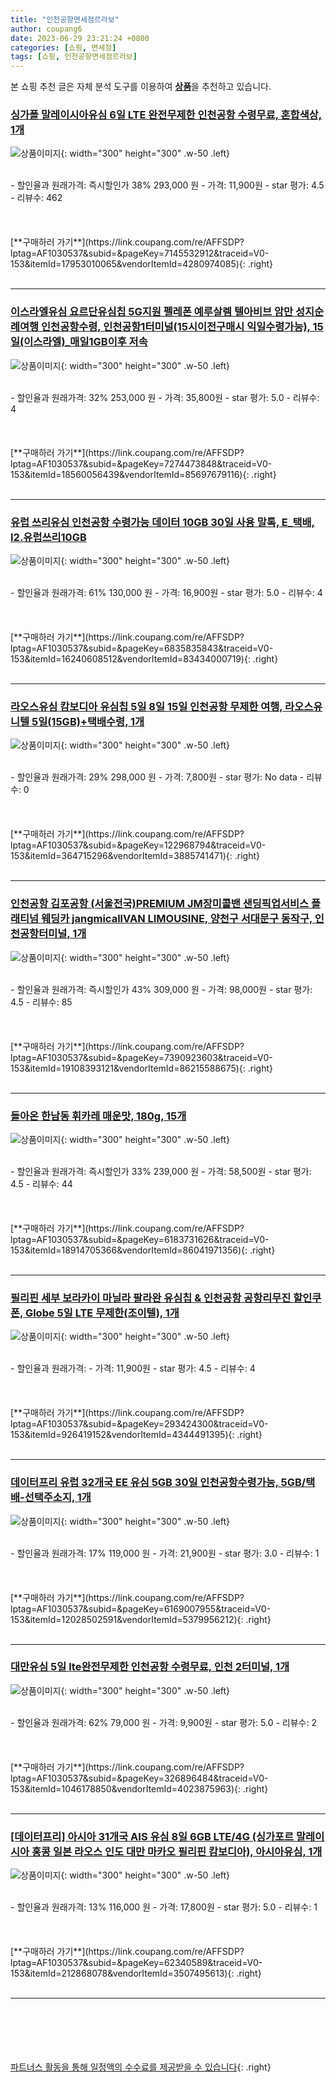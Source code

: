 ```yaml
---
title: "인천공항면세점르라보"
author: coupang6
date: 2023-06-29 23:21:24 +0800
categories: [쇼핑, 면세점]
tags: [쇼핑, 인천공항면세점르라보]
---
```


본 쇼핑 추천 글은 자체 분석 도구를 이용하여 [**상품**](https://link.coupang.com/a/bao1ui)을 추천하고 있습니다.

### [싱가폴 말레이시아유심 6일 LTE 완전무제한 인천공항 수령무료, 혼합색상, 1개](https://link.coupang.com/re/AFFSDP?lptag=AF1030537&subid=&pageKey=7145532912&traceid=V0-153&itemId=17953010065&vendorItemId=4280974085)

![상품이미지](https://thumbnail6.coupangcdn.com/thumbnails/remote/230x230ex/image/vendor_inventory/9718/54feb9fc1abd6029eae23ce9ee2163c9bdeda29133b8da719fac9d26778c.png){: width="300" height="300" .w-50 .left}


<br>
- 할인율과 원래가격: 즉시할인가 38%  293,000   원
- 가격: 11,900원
- star 평가: 4.5
- 리뷰수: 462
<br>
<br>
<br>
<br>
[**구매하러 가기**](https://link.coupang.com/re/AFFSDP?lptag=AF1030537&subid=&pageKey=7145532912&traceid=V0-153&itemId=17953010065&vendorItemId=4280974085){: .right}
<br>
<br>

---

### [이스라엘유심 요르단유심칩 5G지원 펠레폰 예루살렘 텔아비브 암만 성지순례여행 인천공항수령, 인천공항1터미널(15시이전구매시 익일수령가능), 15일(이스라엘)_매일1GB이후 저속](https://link.coupang.com/re/AFFSDP?lptag=AF1030537&subid=&pageKey=7274473848&traceid=V0-153&itemId=18560056439&vendorItemId=85697679116)

![상품이미지](https://thumbnail7.coupangcdn.com/thumbnails/remote/230x230ex/image/vendor_inventory/359d/fbe461a261eed8aa814dd016e44c230a6f0ccabeaeb5911393ccad2ff9ad.jpg){: width="300" height="300" .w-50 .left}


<br>
- 할인율과 원래가격: 32%  253,000   원
- 가격: 35,800원
- star 평가: 5.0
- 리뷰수: 4
<br>
<br>
<br>
<br>
[**구매하러 가기**](https://link.coupang.com/re/AFFSDP?lptag=AF1030537&subid=&pageKey=7274473848&traceid=V0-153&itemId=18560056439&vendorItemId=85697679116){: .right}
<br>
<br>

---

### [유럽 쓰리유심 인천공항 수령가능 데이터 10GB 30일 사용 말톡, E_택배, I2.유럽쓰리10GB](https://link.coupang.com/re/AFFSDP?lptag=AF1030537&subid=&pageKey=6835835843&traceid=V0-153&itemId=16240608512&vendorItemId=83434000719)

![상품이미지](https://thumbnail7.coupangcdn.com/thumbnails/remote/230x230ex/image/vendor_inventory/2423/6f888ac7e47ab6ac2cddd9d694df616b35428fbd5dbb08f96f60b7b65ea3.jpg){: width="300" height="300" .w-50 .left}


<br>
- 할인율과 원래가격: 61%  130,000   원
- 가격: 16,900원
- star 평가: 5.0
- 리뷰수: 4
<br>
<br>
<br>
<br>
[**구매하러 가기**](https://link.coupang.com/re/AFFSDP?lptag=AF1030537&subid=&pageKey=6835835843&traceid=V0-153&itemId=16240608512&vendorItemId=83434000719){: .right}
<br>
<br>

---

### [라오스유심 캄보디아 유심칩 5일 8일 15일 인천공항 무제한 여행, 라오스유니텔  5일(15GB)+택배수령, 1개](https://link.coupang.com/re/AFFSDP?lptag=AF1030537&subid=&pageKey=122968794&traceid=V0-153&itemId=364715296&vendorItemId=3885741471)

![상품이미지](https://thumbnail9.coupangcdn.com/thumbnails/remote/230x230ex/image/vendor_inventory/4440/3eab1a96732ae571cbff80af360087e3091d9cd43d76faf476d3a94cba1f.png){: width="300" height="300" .w-50 .left}


<br>
- 할인율과 원래가격: 29%  298,000   원
- 가격: 7,800원
- star 평가: No data
- 리뷰수: 0
<br>
<br>
<br>
<br>
[**구매하러 가기**](https://link.coupang.com/re/AFFSDP?lptag=AF1030537&subid=&pageKey=122968794&traceid=V0-153&itemId=364715296&vendorItemId=3885741471){: .right}
<br>
<br>

---

### [인천공항 김포공항 (서울전국)PREMIUM JM장미콜밴 샌딩픽업서비스 플래티넘 웨딩카 jangmicallVAN LIMOUSINE, 양천구 서대문구 동작구, 인천공항터미널, 1개](https://link.coupang.com/re/AFFSDP?lptag=AF1030537&subid=&pageKey=7390923603&traceid=V0-153&itemId=19108393121&vendorItemId=86215588675)

![상품이미지](https://thumbnail9.coupangcdn.com/thumbnails/remote/230x230ex/image/vendor_inventory/9a22/46474e1433e08e52ab61eaee63cdafdc7e54921a7d0eb96a4f5677838631.jpg){: width="300" height="300" .w-50 .left}


<br>
- 할인율과 원래가격: 즉시할인가 43%  309,000   원
- 가격: 98,000원
- star 평가: 4.5
- 리뷰수: 85
<br>
<br>
<br>
<br>
[**구매하러 가기**](https://link.coupang.com/re/AFFSDP?lptag=AF1030537&subid=&pageKey=7390923603&traceid=V0-153&itemId=19108393121&vendorItemId=86215588675){: .right}
<br>
<br>

---

### [돌아온 한남동 휘카레 매운맛, 180g, 15개](https://link.coupang.com/re/AFFSDP?lptag=AF1030537&subid=&pageKey=6183731626&traceid=V0-153&itemId=18914705366&vendorItemId=86041971356)

![상품이미지](https://thumbnail6.coupangcdn.com/thumbnails/remote/230x230ex/image/retail/images/911458294777963-284e9c52-ddce-4c70-9dab-978523b0a94b.jpeg){: width="300" height="300" .w-50 .left}


<br>
- 할인율과 원래가격: 즉시할인가 33%  239,000   원
- 가격: 58,500원
- star 평가: 4.5
- 리뷰수: 44
<br>
<br>
<br>
<br>
[**구매하러 가기**](https://link.coupang.com/re/AFFSDP?lptag=AF1030537&subid=&pageKey=6183731626&traceid=V0-153&itemId=18914705366&vendorItemId=86041971356){: .right}
<br>
<br>

---

### [필리핀 세부 보라카이 마닐라 팔라완 유심칩 & 인천공항 공항리무진 할인쿠폰, Globe 5일 LTE 무제한(조이텔), 1개](https://link.coupang.com/re/AFFSDP?lptag=AF1030537&subid=&pageKey=293424300&traceid=V0-153&itemId=926419152&vendorItemId=4344491395)

![상품이미지](https://thumbnail7.coupangcdn.com/thumbnails/remote/230x230ex/image/vendor_inventory/245d/594f74844ca5b5d2282aa857813383a12ba5283bf5641eda138a0ab23887.jpg){: width="300" height="300" .w-50 .left}


<br>
- 할인율과 원래가격: 
- 가격: 11,900원
- star 평가: 4.5
- 리뷰수: 4
<br>
<br>
<br>
<br>
[**구매하러 가기**](https://link.coupang.com/re/AFFSDP?lptag=AF1030537&subid=&pageKey=293424300&traceid=V0-153&itemId=926419152&vendorItemId=4344491395){: .right}
<br>
<br>

---

### [데이터프리 유럽 32개국 EE 유심 5GB 30일 인천공항수령가능, 5GB/택배-선택주소지, 1개](https://link.coupang.com/re/AFFSDP?lptag=AF1030537&subid=&pageKey=6169007955&traceid=V0-153&itemId=12028502591&vendorItemId=5379956212)

![상품이미지](https://thumbnail7.coupangcdn.com/thumbnails/remote/230x230ex/image/vendor_inventory/31c7/c452ff814b9932be5ba4d1ec8fa03aef3505b2ba0daea48d98858309a64e.jpg){: width="300" height="300" .w-50 .left}


<br>
- 할인율과 원래가격: 17%  119,000   원
- 가격: 21,900원
- star 평가: 3.0
- 리뷰수: 1
<br>
<br>
<br>
<br>
[**구매하러 가기**](https://link.coupang.com/re/AFFSDP?lptag=AF1030537&subid=&pageKey=6169007955&traceid=V0-153&itemId=12028502591&vendorItemId=5379956212){: .right}
<br>
<br>

---

### [대만유심 5일 lte완전무제한 인천공항 수령무료, 인천 2터미널, 1개](https://link.coupang.com/re/AFFSDP?lptag=AF1030537&subid=&pageKey=326896484&traceid=V0-153&itemId=1046178850&vendorItemId=4023875963)

![상품이미지](https://thumbnail8.coupangcdn.com/thumbnails/remote/230x230ex/image/vendor_inventory/b516/462c0921c673380db7e59235847e2b802fb6751552725f0184db8e6e83d4.jpg){: width="300" height="300" .w-50 .left}


<br>
- 할인율과 원래가격: 62%  79,000   원
- 가격: 9,900원
- star 평가: 5.0
- 리뷰수: 2
<br>
<br>
<br>
<br>
[**구매하러 가기**](https://link.coupang.com/re/AFFSDP?lptag=AF1030537&subid=&pageKey=326896484&traceid=V0-153&itemId=1046178850&vendorItemId=4023875963){: .right}
<br>
<br>

---

### [[데이터프리] 아시아 31개국 AIS 유심 8일 6GB LTE/4G (싱가포르 말레이시아 홍콩 일본 라오스 인도 대만 마카오 필리핀 캄보디아), 아시아유심, 1개](https://link.coupang.com/re/AFFSDP?lptag=AF1030537&subid=&pageKey=62340589&traceid=V0-153&itemId=212868078&vendorItemId=3507495613)

![상품이미지](https://thumbnail9.coupangcdn.com/thumbnails/remote/230x230ex/image/vendor_inventory/d133/d358fc60a3e6b2dc8b728b677c6228cd51248d44d1ed47d3419f078aa32e.jpg){: width="300" height="300" .w-50 .left}


<br>
- 할인율과 원래가격: 13%  116,000   원
- 가격: 17,800원
- star 평가: 5.0
- 리뷰수: 1
<br>
<br>
<br>
<br>
[**구매하러 가기**](https://link.coupang.com/re/AFFSDP?lptag=AF1030537&subid=&pageKey=62340589&traceid=V0-153&itemId=212868078&vendorItemId=3507495613){: .right}
<br>
<br>

---
<br><br><br><br><br> [파트너스 활동을 통해 일정액의 수수료를 제공받을 수 있습니다](https://link.coupang.com/a/bao1ui){: .right}